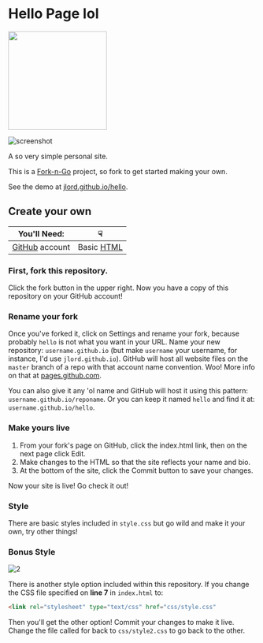 # Hello Page lol

<img src="https://raw.githubusercontent.com/jlord/forkngo/gh-pages/badges/cobalt.png" width="200">

![screenshot](screenshot.png)

A so very simple personal site.

This is a [Fork-n-Go](http://jlord.github.io/forkngo) project, so fork to get started making your own.

See the demo at [jlord.github.io/hello](http://jlord.github.io/hello).

## Create your own


| You'll Need:                                   | ☟                                                 |
| -----------------------------------------------| ------------------------------------------------- |
| [GitHub](http://www.github.com/join) account | Basic [HTML](http://learn.shayhowe.com/html-css/) |


### First, fork this repository.

Click the fork button in the upper right. Now you have a copy of this repository on your GitHub account!

### Rename your fork

Once you've forked it, click on Settings and rename your fork, because probably `hello` is not what you want in your URL. Name your new repository: `username.github.io` (but make `username` your username, for instance, I'd use `jlord.github.io`). GitHub will host all website files on the `master` branch of a repo with that account name convention. Woo! More info on that at [pages.github.com](http://www.pages.github.com).

You can also give it any 'ol name and GitHub will host it using this pattern: `username.github.io/reponame`. Or you can keep it named `hello` and find it at: `username.github.io/hello`.

### Make yours live

1. From your fork's page on GitHub, click the index.html link, then on the next page click Edit.
2. Make changes to the HTML so that the site reflects your name and bio.
8. At the bottom of the site, click the Commit button to save your changes.

Now your site is live! Go check it out!


### Style

There are basic styles included in `style.css` but go wild and make it your own, try other things!

### Bonus Style

![2](screenshot2.png)

There is another style option included within this repository. If you change the CSS file specified on **line 7** in `index.html` to:

```HTML
<link rel="stylesheet" type="text/css" href="css/style.css"
```

Then you'll get the other option! Commit your changes to make it live. Change the file called for back to `css/style2.css` to go back to the other.
